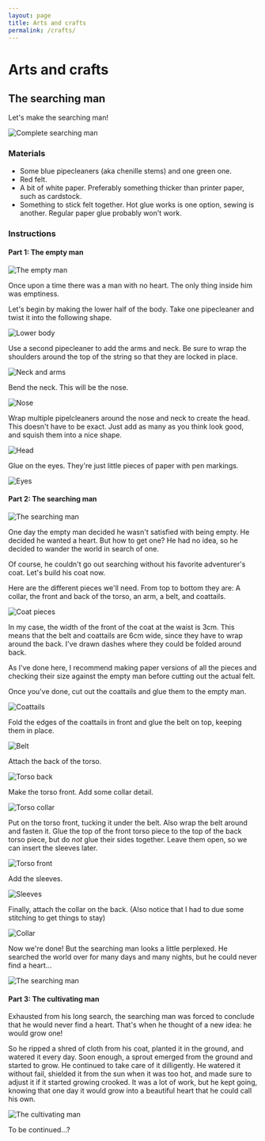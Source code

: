 ```yaml
---
layout: page
title: Arts and crafts
permalink: /crafts/
---
```

# Arts and crafts

## The searching man

Let's make the searching man!

![Complete searching man](/images/searching_man/complete.jpg)

### Materials
- Some blue pipecleaners (aka chenille stems) and one green one.
- Red felt.
- A bit of white paper. Preferably something thicker than printer paper, such as cardstock.
- Something to stick felt together. Hot glue works is one option, sewing is another. Regular paper glue probably won't work.

### Instructions

#### Part 1: The empty man

![The empty man](/images/searching_man/empty_man.jpg)

Once upon a time there was a man with no heart. The only thing inside him was emptiness.

Let's begin by making the lower half of the body. Take one pipecleaner and twist it into the following shape.

![Lower body](/images/searching_man/lower_body.jpg)

Use a second pipecleaner to add the arms and neck. Be sure to wrap the shoulders around the top of the string so that they are locked in place.

![Neck and arms](/images/searching_man/neck_and_arms.jpg)

Bend the neck. This will be the nose.

![Nose](/images/searching_man/nose.jpg)

Wrap multiple pipelcleaners around the nose and neck to create the head. This doesn't have to be exact. Just add as many as you think look good, and squish them into a nice shape.

![Head](/images/searching_man/head.jpg)

Glue on the eyes. They're just little pieces of paper with pen markings.

![Eyes](/images/empty_man.jpg)

#### Part 2: The searching man

![The searching man](/images/searching_man/searching_man.jpg)

One day the empty man decided he wasn't satisfied with being empty. He decided he wanted a heart. But how to get one? He had no idea, so he decided to wander the world in search of one.

Of course, he couldn't go out searching without his favorite adventurer's coat. Let's build his coat now.

Here are the different pieces we'll need. From top to bottom they are: A collar, the front and back of the torso, an arm, a belt, and coattails.

![Coat pieces](/images/searching_man/coat_pieces.jpg)

In my case, the width of the front of the coat at the waist is 3cm. This means that the belt and coattails are 6cm wide, since they have to wrap around the back. I've drawn dashes where they could be folded around back.

As I've done here, I recommend making paper versions of all the pieces and checking their size against the empty man before cutting out the actual felt.

Once you've done, cut out the coattails and glue them to the empty man.

![Coattails](/images/searching_man/coattails.jpg)

Fold the edges of the coattails in front and glue the belt on top, keeping them in place.

![Belt](/images/searching_man/belt.jpg)

Attach the back of the torso.

![Torso back](/images/searching_man/torso_back.jpg)

Make the torso front. Add some collar detail.

![Torso collar](/images/searching_man/torso_collar.jpg)

Put on the torso front, tucking it under the belt. Also wrap the belt around and fasten it. Glue the top of the front torso piece to the top of the back torso piece, but do _not_ glue their sides together. Leave them open, so we can insert the sleeves later.

![Torso front](/images/searching_man/torso_front.jpg)

Add the sleeves.

![Sleeves](/images/searching_man/sleeves.jpg)

Finally, attach the collar on the back. (Also notice that I had to due some stitching to get things to stay)

![Collar](/images/searching_man/collar.jpg)

Now we're done! But the searching man looks a little perplexed. He searched the world over for many days and many nights, but he could never find a heart...

![The searching man](/images/searching_man/searching_man.jpg)

#### Part 3: The cultivating man

Exhausted from his long search, the searching man was forced to conclude that he would never find a heart. That's when he thought of a new idea: he would grow one! 

So he ripped a shred of cloth from his coat, planted it in the ground, and watered it every day. Soon enough, a sprout emerged from the ground and started to grow. He continued to take care of it dilligently. He watered it without fail, shielded it from the sun when it was too hot, and made sure to adjust it if it started growing crooked. It was a lot of work, but he kept going, knowing that one day it would grow into a beautiful heart that he could call his own.

![The cultivating man](/images/searching_man/complete.jpg)

To be continued...?
